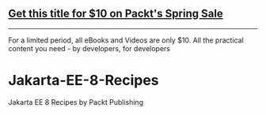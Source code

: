 ## [Get this title for $10 on Packt's Spring Sale](https://www.packt.com/V13159?utm_source=github&utm_medium=packt-github-repo&utm_campaign=spring_10_dollar_2022)
-----
For a limited period, all eBooks and Videos are only $10. All the practical content you need \- by developers, for developers

# Jakarta-EE-8-Recipes
Jakarta EE 8 Recipes by Packt Publishing
